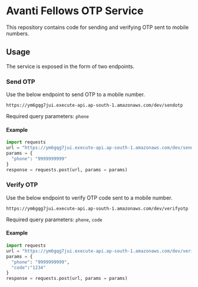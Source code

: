 # Avanti Fellows OTP Service

This repository contains code for sending and verifying OTP sent to mobile numbers.

## Usage
The service is exposed in the form of two endpoints.

### Send OTP
Use the below endpoint to send OTP to a mobile number.
```
https://ym6gqg7jui.execute-api.ap-south-1.amazonaws.com/dev/sendotp
```
Required query parameters: `phone`

#### Example
```py
import requests
url = "https://ym6gqg7jui.execute-api.ap-south-1.amazonaws.com/dev/sendotp"
params = {
  "phone": "9999999999"
}
response = requests.post(url, params = params)
```

### Verify OTP
Use the below endpoint to verify OTP code sent to a mobile number.
```
https://ym6gqg7jui.execute-api.ap-south-1.amazonaws.com/dev/verifyotp
```
Required query parameters: `phone`, `code`

#### Example
```py
import requests
url = "https://ym6gqg7jui.execute-api.ap-south-1.amazonaws.com/dev/verifyotp"
params = {
  "phone": "9999999999",
  "code":"1234"
}
response = requests.post(url, params = params)
```